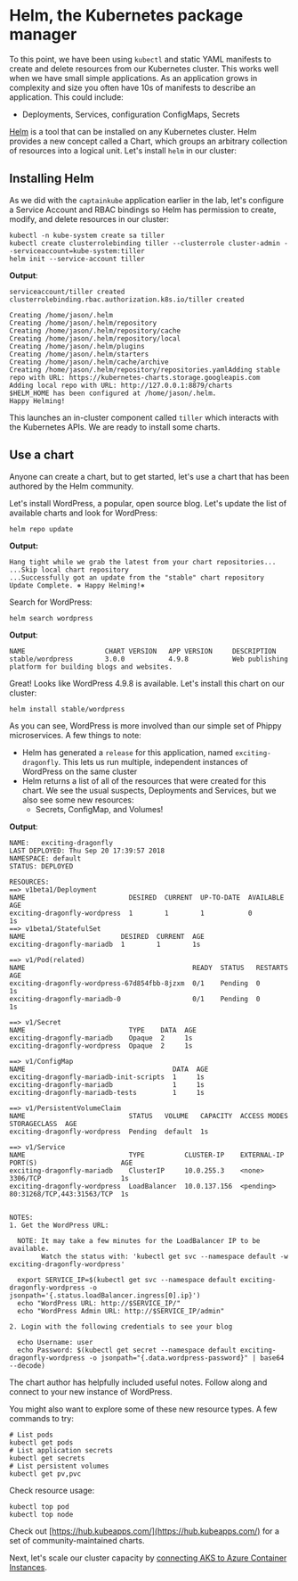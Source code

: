 # Helm, the Kubernetes package manager

To this point, we have been using `kubectl` and static YAML manifests to create and delete resources from our Kubernetes cluster. This works well when we have small simple applications. As an application grows in complexity and size you often have 10s of manifests to describe an application. This could include:

* Deployments, Services, configuration ConfigMaps, Secrets

[Helm](https://helm.sh) is a tool that can be installed on any Kubernetes cluster. Helm provides a new concept called a Chart, which groups an arbitrary collection of resources into a logical unit. Let's install `helm` in our cluster:

## Installing Helm

As we did with the `captainkube` application earlier in the lab, let's configure a Service Account and RBAC bindings so Helm has permission to create, modify, and delete resources in our cluster:

```
kubectl -n kube-system create sa tiller
kubectl create clusterrolebinding tiller --clusterrole cluster-admin --serviceaccount=kube-system:tiller
helm init --service-account tiller
```

**Output**:
```
serviceaccount/tiller created
clusterrolebinding.rbac.authorization.k8s.io/tiller created

Creating /home/jason/.helm
Creating /home/jason/.helm/repository
Creating /home/jason/.helm/repository/cache
Creating /home/jason/.helm/repository/local
Creating /home/jason/.helm/plugins
Creating /home/jason/.helm/starters
Creating /home/jason/.helm/cache/archive
Creating /home/jason/.helm/repository/repositories.yamlAdding stable repo with URL: https://kubernetes-charts.storage.googleapis.com
Adding local repo with URL: http://127.0.0.1:8879/charts
$HELM_HOME has been configured at /home/jason/.helm.
Happy Helming!
```

This launches an in-cluster component called `tiller` which interacts with the Kubernetes APIs. We are ready to install some charts.

## Use a chart

Anyone can create a chart, but to get started, let's use a chart that has been authored by the Helm community.

Let's install WordPress, a popular, open source blog. Let's update the list of available charts and look for WordPress:

```
helm repo update
```

**Output:**
```
Hang tight while we grab the latest from your chart repositories...
...Skip local chart repository
...Successfully got an update from the "stable" chart repository
Update Complete. ⎈ Happy Helming!⎈
```

Search for WordPress:
```
helm search wordpress
```

**Output**:
```
NAME                    CHART VERSION   APP VERSION     DESCRIPTION
stable/wordpress        3.0.0           4.9.8           Web publishing platform for building blogs and websites.
```

Great! Looks like WordPress 4.9.8 is available. Let's install this chart on our cluster:

```
helm install stable/wordpress
```

As you can see, WordPress is more involved than our simple set of Phippy microservices. A few things to note:

* Helm has generated a `release` for this application, named `exciting-dragonfly`. This lets us run multiple, independent instances of WordPress on the same cluster
* Helm returns a list of all of the resources that were created for this chart. We see the usual suspects, Deployments and Services, but we also see some new resources:
    * Secrets, ConfigMap, and Volumes!

**Output**:
```
NAME:   exciting-dragonfly
LAST DEPLOYED: Thu Sep 20 17:39:57 2018
NAMESPACE: default
STATUS: DEPLOYED

RESOURCES:
==> v1beta1/Deployment
NAME                          DESIRED  CURRENT  UP-TO-DATE  AVAILABLE  AGE
exciting-dragonfly-wordpress  1        1        1           0          1s
==> v1beta1/StatefulSet
NAME                        DESIRED  CURRENT  AGE
exciting-dragonfly-mariadb  1        1        1s

==> v1/Pod(related)
NAME                                          READY  STATUS   RESTARTS  AGE
exciting-dragonfly-wordpress-67d854fbb-8jzxm  0/1    Pending  0         1s
exciting-dragonfly-mariadb-0                  0/1    Pending  0         1s

==> v1/Secret
NAME                          TYPE    DATA  AGE
exciting-dragonfly-mariadb    Opaque  2     1s
exciting-dragonfly-wordpress  Opaque  2     1s

==> v1/ConfigMap
NAME                                     DATA  AGE
exciting-dragonfly-mariadb-init-scripts  1     1s
exciting-dragonfly-mariadb               1     1s
exciting-dragonfly-mariadb-tests         1     1s

==> v1/PersistentVolumeClaim
NAME                          STATUS   VOLUME   CAPACITY  ACCESS MODES  STORAGECLASS  AGE
exciting-dragonfly-wordpress  Pending  default  1s

==> v1/Service
NAME                          TYPE          CLUSTER-IP    EXTERNAL-IP  PORT(S)                     AGE
exciting-dragonfly-mariadb    ClusterIP     10.0.255.3    <none>       3306/TCP                    1s
exciting-dragonfly-wordpress  LoadBalancer  10.0.137.156  <pending>    80:31268/TCP,443:31563/TCP  1s


NOTES:
1. Get the WordPress URL:

  NOTE: It may take a few minutes for the LoadBalancer IP to be available.
        Watch the status with: 'kubectl get svc --namespace default -w exciting-dragonfly-wordpress'

  export SERVICE_IP=$(kubectl get svc --namespace default exciting-dragonfly-wordpress -o jsonpath='{.status.loadBalancer.ingress[0].ip}')
  echo "WordPress URL: http://$SERVICE_IP/"
  echo "WordPress Admin URL: http://$SERVICE_IP/admin"

2. Login with the following credentials to see your blog

  echo Username: user
  echo Password: $(kubectl get secret --namespace default exciting-dragonfly-wordpress -o jsonpath="{.data.wordpress-password}" | base64 --decode)
  ```

  The chart author has helpfully included useful notes. Follow along and connect to your new instance of WordPress.

  You might also want to explore some of these new resource types. A few commands to try:

  ```
  # List pods
  kubectl get pods
  # List application secrets
  kubectl get secrets
  # List persistent volumes
  kubectl get pv,pvc
  ```

  Check resource usage:
  ```
  kubectl top pod
  kubectl top node
  ```

Check out [https://hub.kubeapps.com/](https://hub.kubeapps.com/) for a set of community-maintained charts.

Next, let's scale our cluster capacity by [connecting AKS to Azure Container Instances](./05-extend-aks-with-aci.md).